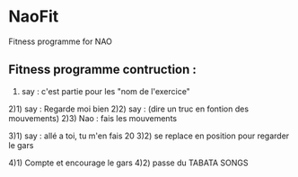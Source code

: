 # NaoFit
Fitness programme for NAO

## Fitness programme contruction :

1) say : c'est partie pour les "nom de l'exercice"

2)1) say : Regarde moi bien
2)2) say : (dire un truc en fontion des mouvements)
2)3) Nao : fais les mouvements

3)1) say : allé a toi, tu m'en fais 20
3)2) se replace en position pour regarder le gars

4)1) Compte et encourage le gars
4)2) passe du TABATA SONGS

